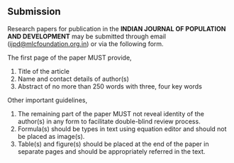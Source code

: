 ## Submission

Research papers for publication in the **INDIAN JOURNAL OF POPULATION AND DEVELOPMENT** may be submitted through email (<ijpd@mlcfoundation.org.in>) or via the following form.

The first page of the paper MUST provide,

1. Title of the article
2. Name and contact details of author(s)
3. Abstract of no more than 250 words with three, four key words

Other important guidelines,

1. The remaining part of the paper MUST not reveal identity of the author(s) in any form to facilitate double-blind review process.
2. Formula(s) should be types in text using equation editor and should not be placed as image(s).
3. Table(s) and figure(s) should be placed at the end of the paper in separate pages and should be appropriately referred in the text.
